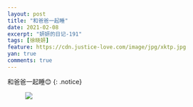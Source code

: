 ```yaml
---
layout: post
title: "和爸爸一起睡"
date: 2021-02-08
excerpt: "妍妍的日记-191"
tags: [徐晓妍]
feature: https://cdn.justice-love.com/image/jpg/xktp.jpg
yan: true
comments: true
---
```

和爸爸一起睡😊
{: .notice}
<figure>
    <img src="{{ site.staticUrl }}/yanyan/image/hebabashuijiao.jpg" />
</figure>
